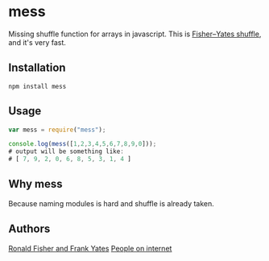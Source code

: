 mess
====

Missing shuffle function for arrays in javascript.
This is [Fisher–Yates shuffle](https://en.wikipedia.org/wiki/Fisher%E2%80%93Yates_shuffle), and it's very fast.

## Installation

```
npm install mess
```

## Usage

```javascript
var mess = require("mess");

console.log(mess([1,2,3,4,5,6,7,8,9,0]));
# output will be something like:
# [ 7, 9, 2, 0, 6, 8, 5, 3, 1, 4 ]
```

## Why mess

Because naming modules is hard and shuffle is already taken.

## Authors

[Ronald Fisher and Frank Yates](https://en.wikipedia.org/wiki/Fisher%E2%80%93Yates_shuffle)
[People on internet](http://stackoverflow.com/questions/6274339/how-can-i-shuffle-an-array-in-javascript#6274398)
